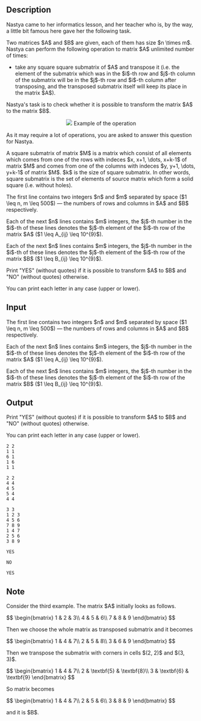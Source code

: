 ## Description

<div><p>Nastya came to her informatics lesson, and her teacher who is, by the way, a little bit famous here gave her the following task.</p><p>Two matrices $A$ and $B$ are given, each of them has size $n \times m$. Nastya can perform the following operation to matrix $A$ unlimited number of times: </p><ul> <li> take any square <span class="tex-font-style-it">square submatrix</span> of $A$ and transpose it (i.e. the element of the submatrix which was in the $i$-th row and $j$-th column of the submatrix will be in the $j$-th row and $i$-th column after transposing, and the transposed submatrix itself will keep its place in the matrix $A$). </li></ul><p>Nastya's task is to check whether it is possible to transform the matrix $A$ to the matrix $B$.</p><center> <img class="tex-graphics" src="file://EWT0Lj95.png" style="max-width: 100.0%;max-height: 100.0%;">   <span class="tex-font-size-small">Example of the operation</span> </center><p>As it may require a lot of operations, you are asked to answer this question for Nastya.</p><p>A <span class="tex-font-style-it">square submatrix</span> of matrix $M$ is a matrix which consist of all elements which comes from one of the rows with indeces $x, x+1, \dots, x+k-1$ of matrix $M$ and comes from one of the columns with indeces $y, y+1, \dots, y+k-1$ of matrix $M$. $k$ is the size of <span class="tex-font-style-it">square submatrix</span>. In other words, <span class="tex-font-style-it">square submatrix</span> is the set of elements of source matrix which form a solid square (i.e. without holes).</p></div><div class="input-specification"><p>The first line contains two integers $n$ and $m$ separated by space ($1 \leq n, m \leq 500$)&nbsp;— the numbers of rows and columns in $A$ and $B$ respectively.</p><p>Each of the next $n$ lines contains $m$ integers, the $j$-th number in the $i$-th of these lines denotes the $j$-th element of the $i$-th row of the matrix $A$ ($1 \leq A_{ij} \leq 10^{9}$).</p><p>Each of the next $n$ lines contains $m$ integers, the $j$-th number in the $i$-th of these lines denotes the $j$-th element of the $i$-th row of the matrix $B$ ($1 \leq B_{ij} \leq 10^{9}$).</p></div><div class="output-specification"><p>Print "<span class="tex-font-style-tt">YES</span>" (without quotes) if it is possible to transform $A$ to $B$ and "<span class="tex-font-style-tt">NO</span>" (without quotes) otherwise.</p><p>You can print each letter in any case (upper or lower).</p></div>

## Input

<p>The first line contains two integers $n$ and $m$ separated by space ($1 \leq n, m \leq 500$)&nbsp;— the numbers of rows and columns in $A$ and $B$ respectively.</p><p>Each of the next $n$ lines contains $m$ integers, the $j$-th number in the $i$-th of these lines denotes the $j$-th element of the $i$-th row of the matrix $A$ ($1 \leq A_{ij} \leq 10^{9}$).</p><p>Each of the next $n$ lines contains $m$ integers, the $j$-th number in the $i$-th of these lines denotes the $j$-th element of the $i$-th row of the matrix $B$ ($1 \leq B_{ij} \leq 10^{9}$).</p>

## Output

<p>Print "<span class="tex-font-style-tt">YES</span>" (without quotes) if it is possible to transform $A$ to $B$ and "<span class="tex-font-style-tt">NO</span>" (without quotes) otherwise.</p><p>You can print each letter in any case (upper or lower).</p>





```input1
2 2
1 1
6 1
1 6
1 1
```




```input2
2 2
4 4
4 5
5 4
4 4
```




```input3
3 3
1 2 3
4 5 6
7 8 9
1 4 7
2 5 6
3 8 9
```




```output1
YES
```




```output2
NO
```




```output3
YES
```



## Note

<p>Consider the third example. The matrix $A$ initially looks as follows.</p><p>$$ \begin{bmatrix} 1 &amp; 2 &amp; 3\\ 4 &amp; 5 &amp; 6\\ 7 &amp; 8 &amp; 9 \end{bmatrix} $$</p><p>Then we choose the whole matrix as transposed submatrix and it becomes</p><p>$$ \begin{bmatrix} 1 &amp; 4 &amp; 7\\ 2 &amp; 5 &amp; 8\\ 3 &amp; 6 &amp; 9 \end{bmatrix} $$</p><p>Then we transpose the submatrix with corners in cells $(2, 2)$ and $(3, 3)$. </p><p>$$ \begin{bmatrix} 1 &amp; 4 &amp; 7\\ 2 &amp; \textbf{5} &amp; \textbf{8}\\ 3 &amp; \textbf{6} &amp; \textbf{9} \end{bmatrix} $$</p><p>So matrix becomes</p><p>$$ \begin{bmatrix} 1 &amp; 4 &amp; 7\\ 2 &amp; 5 &amp; 6\\ 3 &amp; 8 &amp; 9 \end{bmatrix} $$</p><p>and it is $B$.</p>
